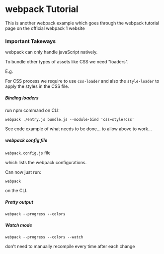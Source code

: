 # webpack Tutorial

This is another webpack example which goes through the webpack tutorial page on the official webpack 1 website

### Important Takeways

webpack can only handle javaScript natively.

To bundle other types of assets like CSS we need "loaders".

E.g.

For CSS process we require to use `css-loader` and also the `style-loader` to apply the styles in the CSS file.


##### Binding loaders


run npm command on CLI:

```
webpack ./entry.js bundle.js --module-bind 'css=style!css'
```

See code example of what needs to be done... to allow above to work...

##### webpack config file

`webpack.config.js` file

which lists the webpack configurations.

Can now just run:

```
webpack
```

on the CLI.

##### Pretty output

```
webpack --progress --colors
```

##### Watch mode

```
webpack --progress --colors --watch
```

don't need to manually recompile every time after each change 
